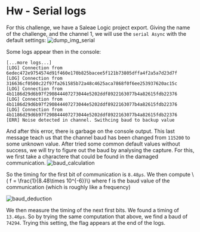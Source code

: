 # Hw - Serial logs
For this challenge, we have a Saleae Logic project export. Giving the name of the challenge, and the channel 1, we will use the `serial Async` with the default settings:
![dump_img_serial](https://i.imgur.com/olqr2nt.png)

Some logs appear then in the console:
```
[...more logs...]
[LOG] Connection from 6edec472e9754574d91f460e170b825bacee5f121b73805dffa4f2a5a7d23d7f
[LOG] Connection from 316636cf0500c22f97fa261585b72a48c4625aca7868f0f6ee253937620ac15c
[LOG] Connection from 4b1186d29d6b97f290844407273044e5202ddf8922163077b4a82615fdb22376
[LOG] Connection from 4b1186d29d6b97f290844407273044e5202ddf8922163077b4a82615fdb22376
[LOG] Connection from 4b1186d29d6b97f290844407273044e5202ddf8922163077b4a82615fdb22376
[ERR] Noise detected in channel. Swithcing baud to backup value
```
And after this error, there is garbage on the console output. This last message teach us that the channel baud has been changed from `115200` to some unknown value. After tried some common default values without success, we will try to figure out the baud by analysing the capture.
For this, we first take a charactere that could be found in the damaged communication.
![baud_calculation](https://i.imgur.com/dqrisQa.png)

So the timing for the first bit of communication is `8.48μs`.
We then compute \\( f = \frac{1}{8.48\times 10^{-6}}\\) where f is the baud value of the communication (which is roughly like a frequency)

![baud_deduction](https://i.imgur.com/KuvZhya.png)

We then measure the timing of the next first bits. We found a timing of `13.46μs`. So by trying the same computation that above, we find a baud of `74294`. Trying this setting, the flag appears at the end of the logs. 